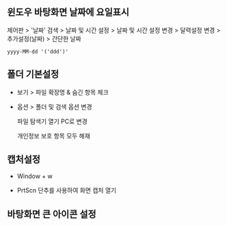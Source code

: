 ## 윈도우 바탕화면 날짜에 요일표시 

제어판 > '날짜' 검색 > 날짜 및 시간 설정 > 날짜 및 시간 설정 변경 > 달력설정 변경 > 추가설정(날짜) > 간단한 날짜 

```
yyyy-MM-dd '('ddd')'
```

## 폴더 기본설정

- 보기 > 파일 확장명 & 숨긴 항목 체크 

- 옵션 > 폴더 및 검색 옵션 변경 

  파일 탐색기 열기 PC로 변경 

  개인정보 보호 항목 모두 해재 

## 캡처설정

- Window + w

- PrtScn 단추를 사용하여 화면 캡처 열기

## 바탕화면 큰 아이콘 설정
